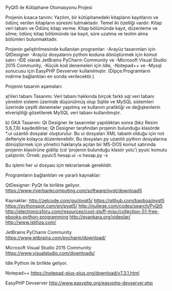 PyQt5 ile Kütüphane Otomasyonu Projesi

Projenin kısaca tanımı:
Yazılım, bir kütüphanedeki kitapların kayıtlarını ve ödünç verilen kitapların süresini tutmaktadır. Temel iki özelliği vardır: Kitap veri tabanı ve Ödünç kitap verme. Kitap bölümünde kayıt, düzenleme ve silme; ödünç kitap bölümünde ise kayıt, süre uzatma ve teslim alma bölümleri bulunmaktadır.

Projenin geliştirilmesinde kullanılan programlar:
-Arayüz tasarımları için QtDesigner
-Arayüz dosyalarını python koduna dönüştürmek için komut satırı
-IDE olarak JetBrains PyCharm Community ve
-Microsoft Visual Studio 2015 Community,
-Küçük kod denemeleri için Idle,
-Notepad++ ve
-Mysql sunucusu için EasyPHP Devserver kullanılmıştır.
(Dipçe:Programların indirme bağlantıları en sonda verilecektir.)

Projenin tasarım aşamaları:

a)Veri tabanı Tasarımı: 
	Veri tabanı hakkında birçok farklı sql veri tabanı yönetim sistemi üzerinde düşünülmüş olup Sqlite ve MySQL sistemleri üzerinde çeşitli denemeler yapılmış ve kullanım pratikliği ve değişkenlerin elverişliliği gözetilerek MySQL veri tabanı kullanılmıştır.

b) GKA Tasarımı:
	Qt Designer ile tasarımlar yapıldıktan sonra (bkz Resim 5,6,7,8) kaydedilirse; Qt Designer tarafından projenin bulunduğu klasörde *.ui uzantılı dosyalar oluşturulur. Bu ui dosyaları XML tabanlı olduğu için not defteriyle kolayca düzenlenebilir. 
	Bu dosyaları py uzantılı python dosyalarına dönüştürmek için yönetici haklarıyla açılan bir MS-DOS komut satırında projenin klasörüne gidilip (cd ‘projenin bulunduğu klasör yolu’) pyuic komutu çalıştırılır. 
Örnek: pyuic5 hesap.ui -o hesap.py -x

Bu işlemi her ui dosyası için tekrarlamak gereklidir.

Programların bağlantıları ve yararlı kaynaklar:

QtDesigner: PyQt ile birlikte geliyor.
https://www.riverbankcomputing.com/software/pyqt/download5

Kaynaklar:
http://zetcode.com/gui/pyqt5/
https://github.com/baoboa/pyqt5
https://pythonspot.com/en/pyqt5/
http://nullege.com/codes/search/PyQt5
http://electronicsforu.com/resources/cool-stuff-misc/collection-51-free-ebooks-python-programming
http://pyankara.org/videolar/
http://www.istihza.com/

JetBrains PyCharm Community 
https://www.jetbrains.com/pycharm/download/

Microsoft Visual Studio 2015 Community
https://www.visualstudio.com/downloads/

Idle
Python ile birlikte geliyor.

Notepad++
https://notepad-plus-plus.org/download/v7.3.1.html

EasyPHP Devserver
http://www.easyphp.org/easyphp-devserver.php
